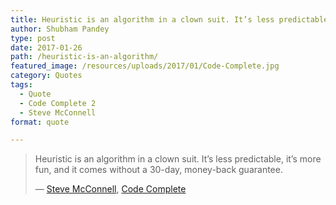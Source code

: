 ```yaml
---
title: Heuristic is an algorithm in a clown suit. It’s less predictable, it’s more fun, and it comes without a 30-day, money-back guarantee.
author: Shubham Pandey
type: post
date: 2017-01-26
path: /heuristic-is-an-algorithm/
featured_image: /resources/uploads/2017/01/Code-Complete.jpg
category: Quotes
tags:
  - Quote
  - Code Complete 2
  - Steve McConnell
format: quote

---
```

> Heuristic is an algorithm in a clown suit. It’s less predictable, it’s more fun, and it comes without a 30-day, money-back guarantee.
> 
> <span class="text-right">― <a href="https://www.goodreads.com/author/show/3307.Steve_McConnell">Steve McConnell</a>, <a href="https://www.goodreads.com/work/quotes/8419">Code Complete</a></span>